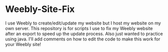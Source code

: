 # Weebly-Site-Fix
I use Weebly to create/edit/update my website but I host my website on my own server. This repository is for scripts I use to fix my Weebly website after an export to speed up the update process. Also just wanted to practice using java. I'll add comments on how to edit the code to make this work for your Weebly site!
